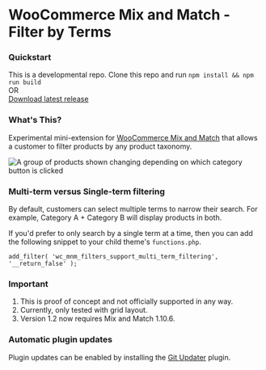 # WooCommerce Mix and Match - Filter by Terms

### Quickstart

This is a developmental repo. Clone this repo and run `npm install && npm run build`   
OR    
[Download latest release](https://github.com/kathyisawesome/wc-mnm-filter/releases/latest/download/wc-mnm-filter.zip)


### What's This?

Experimental mini-extension for [WooCommerce Mix and Match](https://woocommerce.com/products/woocommerce-mix-and-match-products/) that allows a customer to filter products by any product taxonomy.

![A group of products shown changing depending on which category button is clicked](https://user-images.githubusercontent.com/507025/53804881-ff6f5080-3f8b-11e9-8d13-3207df6f3a75.gif)

### Multi-term versus Single-term filtering

By default, customers can select multiple terms to narrow their search. For example, Category A + Category B will display products in both. 

If you'd prefer to only search by a single term at a time, then you can add the following snippet to your child theme's `functions.php`.

```
add_filter( 'wc_mnm_filters_support_multi_term_filtering', '__return_false' );
```

### Important

1. This is proof of concept and not officially supported in any way.
2. Currently, only tested with grid layout.
3. Version 1.2 now requires Mix and Match 1.10.6.

### Automatic plugin updates

Plugin updates can be enabled by installing the [Git Updater](https://git-updater.com/) plugin.